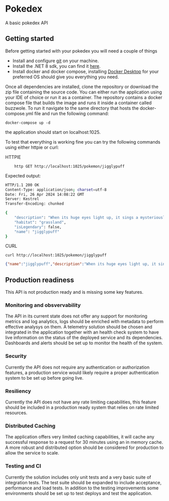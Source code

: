 # Pokedex

A basic pokedex API

## Getting started

Before getting started with your pokedex you will need a couple of things

- Install and configure [git](https://git-scm.com/downloads) on your machine.
- Install the .NET 8 sdk, you can find it [here](https://dotnet.microsoft.com/en-us/download).
- Install docker and docker compose, installing [Docker Desktop](https://www.docker.com/get-started/) for your preferred OS should give you everything you need.

Once all dependencies are installed, clone the repository or download the zip file containing the source code.
You can either run the application using your IDE of choice or run it as a container.
The repository contains a docker compose file that builds the image and runs it inside a container called buzzwole.
To run it navigate to the same directory that hosts the docker-compose.yml file and run the following command:

```console
docker-compose up -d
```
the application should start on localhost:1025.

To test that everything is working fine you can try the following commands using either httpie or curl:

HTTPIE

```console
    http GET http://localhost:1025/pokemon/jigglypuff
```

Expected output:
```bash 
HTTP/1.1 200 OK
Content-Type: application/json; charset=utf-8
Date: Fri, 26 Apr 2024 14:08:22 GMT
Server: Kestrel
Transfer-Encoding: chunked

{
    "description": "When its huge eyes light up, it sings a mysteriously soothing melody that lulls its enemies to sleep.",
    "habitat": "grassland",
    "isLegendary": false,
    "name": "jigglypuff"
}
```

CURL
```console
curl http://localhost:1025/pokemon/jigglypuff
```
```json
{"name":"jigglypuff","description":"When its huge eyes light up, it sings a mysteriously soothing melody that lulls its enemies to sleep.","habitat":"grassland","isLegendary":false}
```
## Production readiness

This API is not production ready and is missing some key features.

### Monitoring and obsvervability

The API in its current state does not offer any support for monitoring metrics and log analytics, logs should be enriched with metadata to perform effective analysys on them.
A telemetry solution should be chosen and integrated in the application together with an health check system to have live information on the status of the deployed service and its dependencies.
Dashboards and alerts should be set up to monitor the health of the system.

### Security 

Currently the API does not require any authentication or authorization features, a production service would likely require a proper authentication system to be set up before going live.

### Resiliency

Currently the API does not have any rate limiting capabilities, this feature should be included in a production ready system that relies on rate limited resources.

### Distributed Caching

The application offers very limited caching capabilities, it will cache any successful response to a request for 30 minutes using an in memory cache. 
A more robust and distributed option should be considered for production to allow the service to scale. 

### Testing and CI

Currently the solution includes only unit tests and a very basic suite of integration tests.
The test suite should be expanded to include acceptance, performance and load tests.
In addition to the testing improvements some environments should be set up to test deploys and test the application.
